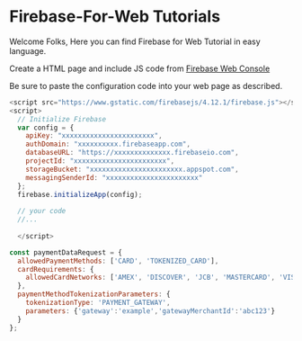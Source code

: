 # Firebase-For-Web Tutorials


Welcome Folks, Here you can find Firebase for Web Tutorial in easy language.

Create a HTML page and include JS code from [Firebase Web Console](https://console.firebase.google.com)

Be sure to paste the configuration code into your web page as described.
```js
<script src="https://www.gstatic.com/firebasejs/4.12.1/firebase.js"></script>
<script>
  // Initialize Firebase
  var config = {
    apiKey: "xxxxxxxxxxxxxxxxxxxxxxx",
    authDomain: "xxxxxxxxxx.firebaseapp.com",
    databaseURL: "https://xxxxxxxxxxxxxx.firebaseio.com",
    projectId: "xxxxxxxxxxxxxxxxxxxxxxx",
    storageBucket: "xxxxxxxxxxxxxxxxxxxxxxx.appspot.com",
    messagingSenderId: "xxxxxxxxxxxxxxxxxxxxxxx"
  };
  firebase.initializeApp(config);
  
  // your code
  //...
  
  </script>

```
```js
const paymentDataRequest = {
  allowedPaymentMethods: ['CARD', 'TOKENIZED_CARD'],
  cardRequirements: {
    allowedCardNetworks: ['AMEX', 'DISCOVER', 'JCB', 'MASTERCARD', 'VISA']
  },
  paymentMethodTokenizationParameters: {
    tokenizationType: 'PAYMENT_GATEWAY',
    parameters: {'gateway':'example','gatewayMerchantId':'abc123'}
  }
};

```
